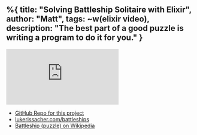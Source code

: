 %{
  title: "Solving Battleship Solitaire with Elixir",
  author: "Matt",
  tags: ~w(elixir video),
  description: "The best part of a good puzzle is writing a program to do it for you."
}
---

<iframe
    class="embedded-yt"
    src="https://www.youtube.com/embed/Axg2bmqC0Q8?rel=0"
    title="YouTube video player"
    frameborder="0"
    allow="accelerometer; autoplay; clipboard-write; encrypted-media; gyroscope; picture-in-picture; web-share"
    referrerpolicy="strict-origin-when-cross-origin"
    allowfullscreen
>
</iframe>

- [GitHub Repo for this project](https://github.com/matt-savvy/battleship-solitaire-solver)
- [lukerissacher.com/battleships](https://lukerissacher.com/battleships)
- [Battleship (puzzle) on Wikipedia](https://en.wikipedia.org/wiki/Battleship_(puzzle))
